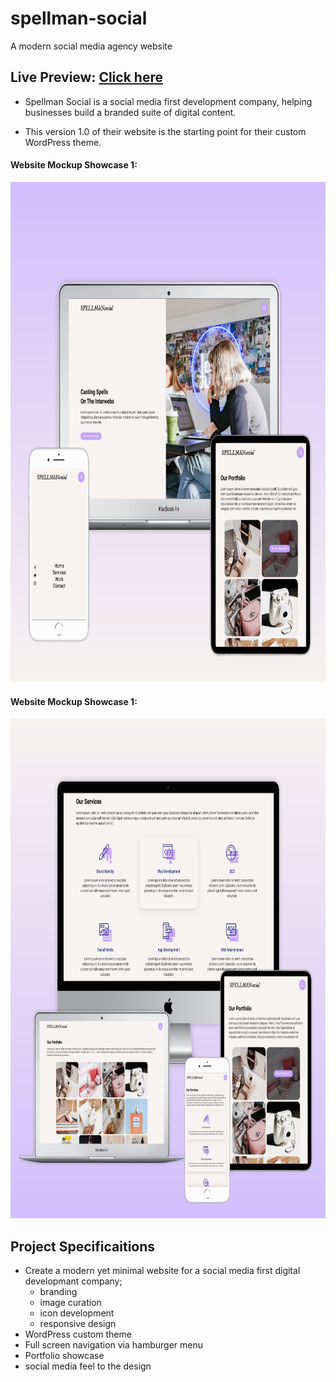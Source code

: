 # spellman-social
A modern social media agency website

## Live Preview: [Click here](https://nicolegeorge.github.io/spellman-social/)

* Spellman Social is a social media first development company, helping businesses build a branded suite of digital content.

* This version 1.0 of their website is the starting point for their custom WordPress theme.


#### Website Mockup Showcase 1: </br>
<a href="#" rel="nofollow"><img height="800" src="https://github.com/NicoleGeorge/spellman-social/blob/main/screenshots/mockup-1.png" style="max-width:100%;" target="_blank"></a>

#### Website Mockup Showcase 1: </br>
<a href="#" rel="nofollow"><img height="800" src="https://github.com/NicoleGeorge/spellman-social/blob/main/screenshots/mockup-2.png" style="max-width:100%;" target="_blank"></a>

## Project Specificaitions
- Create a modern yet minimal website for a social media first digital developmant company; 
    * branding
    * image curation
    * icon development
    * responsive design
- WordPress custom theme
- Full screen navigation via hamburger menu
- Portfolio showcase
- social media feel to the design
